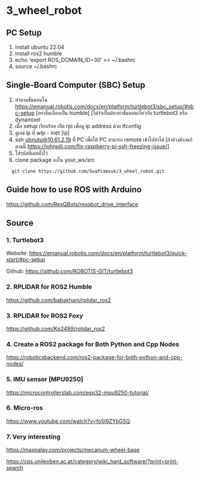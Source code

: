 # 3_wheel_robot
## PC Setup
1. install ubuntu 22.04
2. install ros2 humble
3. echo 'export ROS_DOMAIN_ID=30' >> ~/.bashrc
4. source ~/.bashrc

## Single-Board Computer (SBC) Setup
1. ทำตามขั้นตอนใน https://emanual.robotis.com/docs/en/platform/turtlebot3/sbc_setup/#sbc-setup [อย่าลืมเลือกเป็น humble] [ไม่จำเป็นต้องทำขั้นตอนเกี่ยวกับ turtlebot3 หรือ dynamixel
2. เมื่อ setup เรียบร้อย เปิด rpi เพื่อดู ip address ด้วย ifconfig
3. ดูเลข ip ที่ wlp - inet [ip]
4. ssh ubnutu@10.61.2.19 ที่ PC เพื่อให้ PC สามารถ remote เข้าไปทำได้ [ถ้าค้างต้องแก้ตามนี้ https://johnpili.com/fix-raspberry-pi-ssh-freezing-issue/]
5. ใส่รหัสที่เคยตั้งไว้ 
6. clone package ลงใน your_ws/src
```
  git clone https://github.com/SuaPiamsuk/3_wheel_robot.git
```

## Guide how to use ROS with Arduino
https://github.com/ResQBots/resqbot_drive_interface

## Source
### 1. Turtlebot3
Website: https://emanual.robotis.com/docs/en/platform/turtlebot3/quick-start/#pc-setup

Github: https://github.com/ROBOTIS-GIT/turtlebot3

### 2. RPLIDAR for ROS2 Humble
https://github.com/babakhani/rplidar_ros2
### 3. RPLIDAR for ROS2 Foxy
https://github.com/Kp2499/rplidar_ros2
### 4. Create a ROS2 package for Both Python and Cpp Nodes
https://roboticsbackend.com/ros2-package-for-both-python-and-cpp-nodes/
### 5. IMU sensor [MPU9250]
https://microcontrollerslab.com/esp32-mpu9250-tutorial/
### 6. Micro-ros
https://www.youtube.com/watch?v=fo5I9ZYbG5Q
### 7. Very interesting
https://maxpalay.com/projects/mecanum-wheel-base

https://cps.unileoben.ac.at/category/wiki_hard_software/?print=print-search
